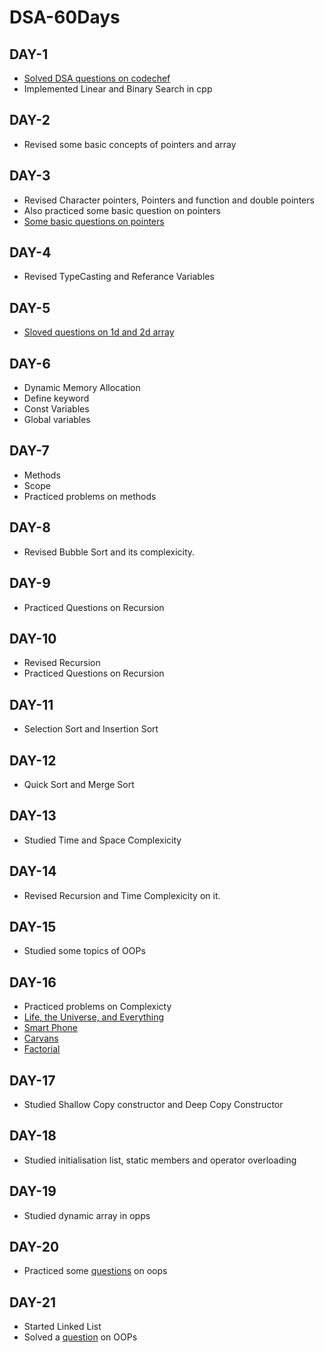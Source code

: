 # DSA-60Days
## DAY-1

* [Solved DSA questions on codechef](https://www.codechef.com/CCSTART2)
* Implemented Linear and Binary Search in cpp

## DAY-2

* Revised some basic concepts of pointers and array

## DAY-3

* Revised Character pointers, Pointers and function and double pointers
* Also practiced some basic question on pointers
* [Some basic questions on pointers](http://www.allindiaexams.in/engineering/cse/c-p-p-multiple-choice-questions-answers/cpp-pointers)

## DAY-4
* Revised TypeCasting and Referance Variables

## DAY-5
* [Sloved questions on 1d and 2d array](https://www.javatpoint.com/array-in-java)

## DAY-6
* Dynamic Memory Allocation
* Define keyword
* Const Variables
* Global variables

## DAY-7
* Methods
* Scope
* Practiced problems on methods

## DAY-8
* Revised Bubble Sort and its complexicity.

## DAY-9
* Practiced Questions on Recursion

## DAY-10
* Revised Recursion
* Practiced Questions on Recursion

## DAY-11
* Selection Sort and Insertion Sort

## DAY-12
* Quick Sort and Merge Sort

## DAY-13
* Studied Time and Space Complexicity

## DAY-14
* Revised Recursion and Time Complexicity on it.

## DAY-15
* Studied some topics of OOPs

## DAY-16
* Practiced problems on Complexicty
* [Life, the Universe, and Everything](https://www.codechef.com/LRNDSA01/problems/TEST)
* [Smart Phone](https://www.codechef.com/LRNDSA01/problems/ZCO14003)
* [Carvans](https://www.codechef.com/LRNDSA01/problems/CARVANS)
* [Factorial](https://www.codechef.com/LRNDSA01/problems/FCTRL)

## DAY-17 
* Studied Shallow Copy constructor and Deep Copy Constructor

## DAY-18
* Studied initialisation list, static members and operator overloading

## DAY-19
* Studied dynamic array in opps

## DAY-20
* Practiced some [questions](http://sprunge.us/p1K46o) on oops

## DAY-21
* Started Linked List
* Solved a [question](http://sprunge.us/8KJiPl) on OOPs

